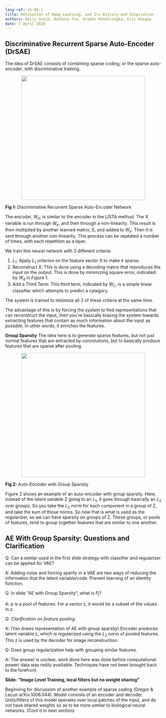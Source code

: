 ```yaml
---
lang-ref: ch.09-1
title: Motivation of Deep Learning, and Its History and Inspiration
authors: Kelly Sooch, Anthony Tse, Arushi Himatsingka, Eric Kosgey
date: 7 April 2020
---
```


## Discriminative Recurrent Sparse Auto-Encoder (DrSAE) 
The idea of DrSAE consists of combining sparse coding, or the sparse auto-encoder, with discriminative training.
 <center><img src="{{site.baseurl}}/images/week09/09-1/q7pSvUJ.png" width="400px"/></center> 

**Fig 1:** Discriminative Recurrent Sparse Auto-Encoder Network

The encoder, $W_e$, is similar to the encoder in the LISTA method. The X variable is run through $W_e$, and then through a non-linearity. This result is then multiplied by another learned matrix, S, and added to $W_e$. Then it is sent through another non-linearity. This process can be repeated a number of times, with each repetition as a layer.

We train this neural network with 3 different criteria:
1. $L_1$: Apply $L_1$ criterion on the feature vector X to make it sparse.
2. Reconstruct X: This is done using a decoding matrix that reproduces the input on the output. This is done by minimizing square error, indicated by $W_d$ in Figure 1.
3. Add a Third Term: This third term, indicated by $W_c$, is a simple linear classifier which attempts to predict a category.

The system is trained to minimize all 3 of these criteria at the same time.

The advantage of this is by forcing the system to find representations that can reconstruct the input, then you're basically biasing the system towards extracting features that contain as much information about the input as possible. In other words, it enriches the features.


**Group Sparsity**
The idea here is to generate sparse features, but not just normal features that are extracted by convolutions, but to basically produce features that are sparse after pooling. 
 <center><img src="{{site.baseurl}}/images/week09/09-1/kpDK8Xu.png" width="400px"/></center>

**Fig 2:** Auto-Encoder with Group Sparsity

Figure 2 shows an example of an auto-encoder with group sparsity. Here, instead of the latent variable Z going to an $L_1$, it goes through basically an $L_2$ over groups. So you take the $L_2$ norm for each component in a group of Z, and take the sum of those norms. So now that is what is used as the regularizer, so we can have sparsity on groups of Z. These groups, or pools of features, tend to group together features that are similar to one another.



## AE With Group Sparsity: Questions and Clarification

Q: Can a similar used in the first slide strategy with classifier and regularizer can be applied for VAE?

A: Adding noise and forcing sparity in a VAE are two ways of reducing the information that the latent variable/code. Prevent learning of an identity function.

Q: In slide "AE with Group Sparsity", what is $P_j$?

A: p is a pool of features. For a vector z, it would be a subset of the values in z.

Q: *Clarification on feature pooling.*

A: (Yan draws representation of AE with group sparsity) Encoder produces latent variable z, which is regularized using the $L_2$ norm of pooled features. This z is used by the decoder for image reconstruction.

Q: Does group regularization help with grouping similar features.

A: The answer is unclear, work done here was done before computational power/ data was redily availiable. Techniques have not been brought back to the forefront. 

**Slide: "Image Level Training, local filters but no weight sharing"**

Beginning for discussion of another example of sparse coding (Gregor & Lecun arXiv:1006.044). Model consists of an encoder and decoder. Units/filters of this model operates over local patches of the input, and do not have shared weights so as to be more similar to biological neural networks. (Cont'd in next section)



